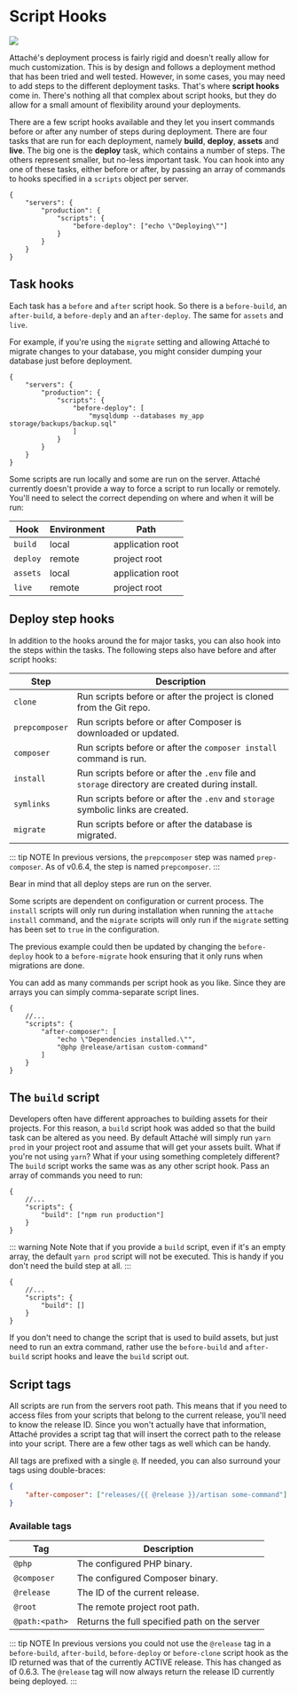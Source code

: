 # Script Hooks

![](https://img.shields.io/github/v/release/tpg/attache?style=flat-square)

Attaché's deployment process is fairly rigid and doesn't really allow for much customization. This is by design and follows a deployment method that has been tried and well tested. However, in some cases, you may need to add steps to the different deployment tasks. That's where **script hooks** come in. There's nothing all that complex about script hooks, but they do allow for a small amount of flexibility around your deployments.

There are a few script hooks available and they let you insert commands before or after any number of steps during deployment. There are four tasks that are run for each deployment, namely **build**, **deploy**, **assets** and **live**. The big one is the **deploy** task, which contains a number of steps. The others represent smaller, but no-less important task. You can hook into any one of these tasks, either before or after, by passing an array of commands to hooks specified in a `scripts` object per server.

```json{4-6}
{
    "servers": {
        "production": {
            "scripts": {
                "before-deploy": ["echo \"Deploying\""]
            }
        }
    }
}
```

## Task hooks

Each task has a `before` and `after` script hook. So there is a `before-build`, an `after-build`, a `before-deply` and an `after-deploy`. The same for `assets` and `live`.

For example, if you're using the `migrate` setting and allowing Attaché to migrate changes to your database, you might consider dumping your database just before deployment.

```json{5-7}
{
    "servers": {
        "production": {
            "scripts": {
                "before-deploy": [
                    "mysqldump --databases my_app storage/backups/backup.sql"
                ]
            }
        }
    }
}
```

Some scripts are run locally and some are run on the server. Attaché currently doesn't provide a way to force a script to run locally or remotely. You'll need to select the correct depending on where and when it will be run:

| Hook     | Environment | Path             |
| -------- | ----------- | ---------------- |
| `build`  | local       | application root |
| `deploy` | remote      | project root     |
| `assets` | local       | application root |
| `live`   | remote      | project root     |

## Deploy step hooks

In addition to the hooks around the for major tasks, you can also hook into the steps within the tasks. The following steps also have before and after script hooks:

| Step           | Description                                                                                     |
| -------------- | ----------------------------------------------------------------------------------------------- |
| `clone`        | Run scripts before or after the project is cloned from the Git repo.                            |
| `prepcomposer` | Run scripts before or after Composer is downloaded or updated.                                  |
| `composer`     | Run scripts before or after the `composer install` command is run.                              |
| `install`      | Run scripts before or after the `.env` file and `storage` directory are created during install. |
| `symlinks`     | Run scripts before or after the `.env` and `storage` symbolic links are created.                |
| `migrate`      | Run scripts before or after the database is migrated.                                           |

::: tip NOTE
In previous versions, the `prepcomposer` step was named `prep-composer`. As of v0.6.4, the step is named `prepcomposer`.
:::

Bear in mind that all deploy steps are run on the server.

Some scripts are dependent on configuration or current process. The `install` scripts will only run during installation when running the `attache install` command, and the `migrate` scripts will only run if the `migrate` setting has been set to `true` in the configuration.

The previous example could then be updated by changing the `before-deploy` hook to a `before-migrate` hook ensuring that it only runs when migrations are done.

You can add as many commands per script hook as you like. Since they are arrays you can simply comma-separate script lines.

```json{4-7}
{
    //...
    "scripts": {
        "after-composer": [
            "echo \"Dependencies installed.\"",
            "@php @release/artisan custom-command"
        ]
    }
}
```

## The `build` script

Developers often have different approaches to building assets for their projects. For this reason, a `build` script hook was added so that the build task can be altered as you need. By default Attaché will simply run `yarn prod` in your project root and assume that will get your assets built. What if you're not using `yarn`? What if your using something completely different? The `build` script works the same was as any other script hook. Pass an array of commands you need to run:

```json{4}
{
    //...
    "scripts": {
        "build": ["npm run production"]
    }
}
```

::: warning Note
Note that if you provide a `build` script, even if it's an empty array, the default `yarn prod` script will not be executed. This is handy if you don't need the build step at all.
:::

```json{4}
{
    //...
    "scripts": {
        "build": []
    }
}
```

If you don't need to change the script that is used to build assets, but just need to run an extra command, rather use the `before-build` and `after-build` script hooks and leave the `build` script out.

## Script tags

All scripts are run from the servers root path. This means that if you need to access files from your scripts that belong to the current release, you'll need to know the release ID. Since you won't actually have that information, Attaché provides a script tag that will insert the correct path to the release into your script. There are a few other tags as well which can be handy.

All tags are prefixed with a single `@`. If needed, you can also surround your tags using double-braces:

```json
{
    "after-composer": ["releases/{{ @release }}/artisan some-command"]
}
```

### Available tags

| Tag            | Description                                   |
| -------------- | --------------------------------------------- |
| `@php`         | The configured PHP binary.                    |
| `@composer`    | The configured Composer binary.               |
| `@release`     | The ID of the current release.                |
| `@root`        | The remote project root path.                 |
| `@path:<path>` | Returns the full specified path on the server |

::: tip NOTE
In previous versions you could not use the `@release` tag in a `before-build`, `after-build`, `before-deploy` or `before-clone` script hook as the ID returned was that of the currently ACTIVE release. This has changed as of 0.6.3. The `@release` tag will now always return the release ID currently being deployed.
:::
